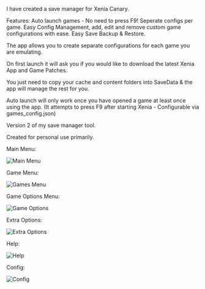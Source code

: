 I have created a save manager for Xenia Canary.

Features:
Auto launch games - No need to press F9!
Seperate configs per game.
Easy Config Management, add, edit and remove custom game configurations with ease.
Easy Save Backup & Restore.


The app allows you to create separate configurations for each game you are emulating.

On first launch it will ask you if you would like to download the latest Xenia App and Game Patches.

You just need to copy your cache and content folders into SaveData & the app will manage the rest for you.

Auto launch will only work once you have opened a game at least once using the app. (It attempts to press F9 after starting Xenia - Configurable via games_config.json)

Version 2 of my save manager tool.

Created for personal use primarily.

Main Menu:

![Main Menu](https://github.com/user-attachments/assets/82b58d96-6491-4b3d-8388-e58c3cd98c73)

Game Menu:

![Games Menu](https://github.com/user-attachments/assets/6548c98e-db7e-4bf4-8e03-130073f2dc87)

Game Options Menu:

![Game Options](https://github.com/user-attachments/assets/fabafc50-14ea-4485-b6b6-9c583b12a632)

Extra Options:

![Extra Options](https://github.com/user-attachments/assets/7afdfc31-b83e-40aa-96d8-3b11e2f6e7bf)

Help:

![Help](https://github.com/user-attachments/assets/5fb09aad-56d2-4a86-969e-2b0c0174a2ab)

Config:

![Config](https://github.com/user-attachments/assets/369704b7-1e4f-47b7-893f-108dea2360a0)
